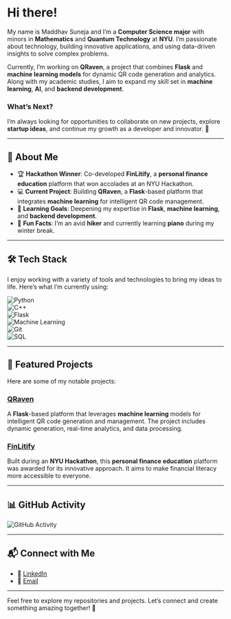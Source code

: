 # Hi there!

My name is Maddhav Suneja and I’m a **Computer Science major** with minors in **Mathematics** and **Quantum Technology** at **NYU**. I’m passionate about technology, building innovative applications, and using data-driven insights to solve complex problems.

Currently, I’m working on **QRaven**, a project that combines **Flask** and **machine learning models** for dynamic QR code generation and analytics. Along with my academic studies, I aim to expand my skill set in **machine learning**, **AI**, and **backend development**.

### What’s Next?
I’m always looking for opportunities to collaborate on new projects, explore **startup ideas**, and continue my growth as a developer and innovator. 🚀

---

## 🚀 About Me
- 🏆 **Hackathon Winner**: Co-developed **FinLitify**, a **personal finance education** platform that won accolades at an NYU Hackathon.  
- 💻 **Current Project**: Building **QRaven**, a **Flask**-based platform that integrates **machine learning** for intelligent QR code management.  
- 🌱 **Learning Goals**: Deepening my expertise in **Flask**, **machine learning**, and **backend development**.  
- 🎹 **Fun Facts**: I’m an avid **hiker** and currently learning **piano** during my winter break.

---

## 🛠️ Tech Stack  
I enjoy working with a variety of tools and technologies to bring my ideas to life. Here’s what I’m currently using:

![Python](https://img.shields.io/badge/-Python-3776AB?logo=python&logoColor=white)  
![C++](https://img.shields.io/badge/-C++-00599C?logo=c%2B%2B&logoColor=white)  
![Flask](https://img.shields.io/badge/-Flask-000000?logo=flask&logoColor=white)  
![Machine Learning](https://img.shields.io/badge/-Machine%20Learning-102230?logo=tensorflow&logoColor=white)  
![Git](https://img.shields.io/badge/-Git-F05032?logo=git&logoColor=white)  
![SQL](https://img.shields.io/badge/-SQL-4479A1?logo=mysql&logoColor=white)  

---

## 🌟 Featured Projects  
Here are some of my notable projects:

### [QRaven](https://github.com/maddii28/qraven)  
A **Flask**-based platform that leverages **machine learning** models for intelligent QR code generation and management. The project includes dynamic generation, real-time analytics, and data processing.

### [FinLitify](https://github.com/maddii28/finlitify)  
Built during an **NYU Hackathon**, this **personal finance education** platform was awarded for its innovative approach. It aims to make financial literacy more accessible to everyone.

---

## 📊 GitHub Activity
![GitHub Activity](https://github-readme-activity-graph.cyclic.app/graph?username=maddii28&theme=github)

---

## 📬 Connect with Me  
- 💼 [LinkedIn](https://linkedin.com/in/maddhav-suneja)  
- 📧 [Email](mailto:ms14565@nyu.edu)  

---

Feel free to explore my repositories and projects. Let’s connect and create something amazing together! 🚀  
